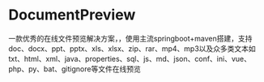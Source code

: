 # DocumentPreview
一款优秀的在线文件预览解决方案，，使用主流springboot+maven搭建，支持doc、docx、ppt、pptx、xls、xlsx、zip、rar、mp4、mp3以及众多类文本如txt、html、xml、java、properties、sql、js、md、json、conf、ini、vue、php、py、bat、gitignore等文件在线预览
